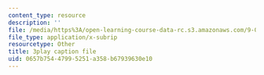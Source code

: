 ```yaml
---
content_type: resource
description: ''
file: /media/https%3A/open-learning-course-data-rc.s3.amazonaws.com/9-00sc-introduction-to-psychology-fall-2011/0657b75447995251a358b67939630e10_v4ur5mna060.vtt
file_type: application/x-subrip
resourcetype: Other
title: 3play caption file
uid: 0657b754-4799-5251-a358-b67939630e10
---
```

